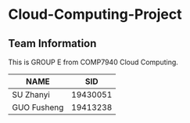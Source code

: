 ﻿# Cloud-Computing-Project

## Team Information

   This is GROUP E from COMP7940 Cloud Computing.

  |   NAME     |     SID   |
  |------------|-----------|
  |SU Zhanyi   |  19430051 |      
  |GUO Fusheng |  19413238 |    
 
